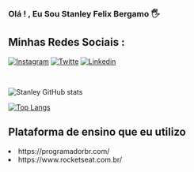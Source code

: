 ### Olá ! , Eu Sou Stanley Felix Bergamo 🖐️

## Minhas Redes Sociais :

[![Instagram](https://img.shields.io/badge/Instagram-E4405F?style=for-the-badge&logo=instagram&logoColor=white)](https://www.instagram.com/stanley_felix_bergamo/)
[![Twitte](https://img.shields.io/badge/Twitter-1DA1F2?style=for-the-badge&logo=twitter&logoColor=white)](https://twitter.com/StanleyBergamo/)
[![Linkedin](https://img.shields.io/badge/LinkedIn-0077B5?style=for-the-badge&logo=linkedin&logoColor=white)](https://www.linkedin.com/in/stanley-felix-bergamo/)


<br>


![Stanley GitHub stats](https://github-readme-stats.vercel.app/api?username=Stanley-Felix-Bergamo&show_icons=true&theme=highcontrast)

[![Top Langs](https://github-readme-stats.vercel.app/api/top-langs/?username=Stanley-Felix-Bergamo&theme=highcontrast)](https://github.com/Stanley-Felix-Bergamo/github-readme-stats)





## Plataforma de ensino que eu utilizo
<li>https://programadorbr.com/</li>
<li>https://www.rocketseat.com.br/</li>

